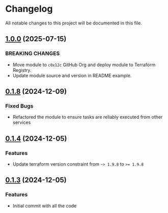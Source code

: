 # Changelog

All notable changes to this project will be documented in this file.

## [1.0.0]() (2025-07-15)

### BREAKING CHANGES

* Move module to `c0x12c` GitHub Org and deploy module to Terraform Registry.
* Update module source and version in README example.

## [0.1.8]() (2024-12-09)

### Fixed Bugs

* Refactored the module to ensure tasks are reliably executed from other services

## [0.1.4]() (2024-12-05)

### Features

* Update terraform version constraint from `~> 1.9.8` to `>= 1.9.8`

## [0.1.3]() (2024-12-05)

### Features

* Initial commit with all the code
